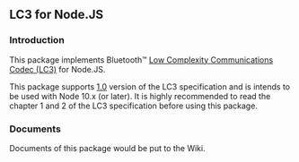 ﻿## LC3 for Node.JS

### Introduction

This package implements Bluetooth™ [Low Complexity Communications Codec (LC3)](https://www.bluetooth.com/blog/a-technical-overview-of-lc3/) for Node.JS.

This package supports [1.0](https://www.bluetooth.com/specifications/specs/low-complexity-communication-codec-1-0/) version of the LC3 specification and is intends to be used with Node 10.x (or later). It is highly recommended to read the chapter 1 and 2 of the LC3 specification before using this package.

### Documents

Documents of this package would be put to the Wiki.

